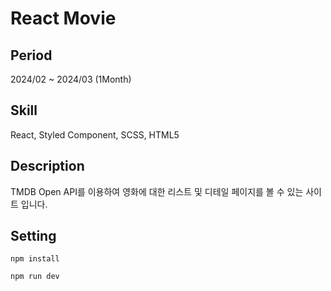 # React Movie

## Period
2024/02 ~ 2024/03 (1Month)

## Skill
React, Styled Component, SCSS, HTML5

## Description
TMDB Open API를 이용하여 영화에 대한 리스트 및 디테일 페이지를 볼 수 있는 사이트 입니다.

## Setting
```
npm install
```

```
npm run dev
```
